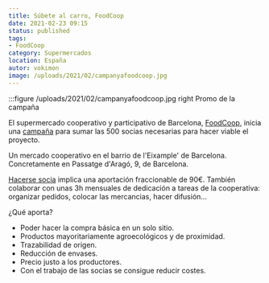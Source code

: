 ```yaml
---
title: Súbete al carro, FoodCoop
date: 2021-02-23 09:15
status: published
tags:
- FoodCoop
category: Supermercados
location: España
autor: vokimon
image: /uploads/2021/02/campanyafoodcoop.jpg
---
```


:::figure /uploads/2021/02/campanyafoodcoop.jpg right
	Promo de la campaña

<!-- PELICAN_BEGIN_SUMMARY -->
El supermercado cooperativo y participativo de Barcelona, [FoodCoop],
inicia una [campaña] para sumar las 500 socias necesarias para hacer
viable el proyecto.
<!-- PELICAN_END_SUMMARY -->

Un mercado cooperativo en el barrio de l'Eixample' de Barcelona.
Concretamente en Passatge d'Aragó, 9, de Barcelona.

[Hacerse socia] implica una aportación fraccionable de 90€.
También colaborar con unas 3h mensuales de dedicación a tareas de la cooperativa:
organizar pedidos, colocar las mercancias, hacer difusión...

¿Qué aporta?

- Poder hacer la compra básica en un solo sitio.
- Productos mayoritariamente agroecológicos y de proximidad.
- Trazabilidad de origen.
- Reducción de envases.
- Precio justo a los productores.
- Con el trabajo de las socias se consigue reducir costes.



[FoodCoop]: http://foodcoopbcn.cat
[campaña]: https://twitter.com/foodcoopbcn/status/1361616642795569160?s=28
[Hacerse socia]: http://foodcoopbcn.cat/festesocia



